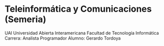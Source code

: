 # Teleinformática y Comunicaciones (Semeria)

UAI
Universidad Abierta Interamericana
Facultad de Tecnología Informática
Carrera: Analista Programador
Alumno: Gerardo Tordoya
